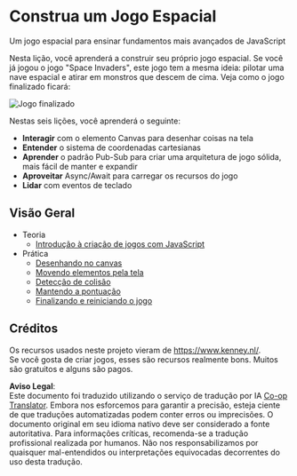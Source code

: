 <!--
CO_OP_TRANSLATOR_METADATA:
{
  "original_hash": "c40a698395ee5102715f7880bba3f2e7",
  "translation_date": "2025-08-25T22:02:17+00:00",
  "source_file": "6-space-game/README.md",
  "language_code": "br"
}
-->
# Construa um Jogo Espacial

Um jogo espacial para ensinar fundamentos mais avançados de JavaScript

Nesta lição, você aprenderá a construir seu próprio jogo espacial. Se você já jogou o jogo "Space Invaders", este jogo tem a mesma ideia: pilotar uma nave espacial e atirar em monstros que descem de cima. Veja como o jogo finalizado ficará:

![Jogo finalizado](../../../6-space-game/images/pewpew.gif)

Nestas seis lições, você aprenderá o seguinte:

- **Interagir** com o elemento Canvas para desenhar coisas na tela
- **Entender** o sistema de coordenadas cartesianas
- **Aprender** o padrão Pub-Sub para criar uma arquitetura de jogo sólida, mais fácil de manter e expandir
- **Aproveitar** Async/Await para carregar os recursos do jogo
- **Lidar** com eventos de teclado

## Visão Geral

- Teoria
   - [Introdução à criação de jogos com JavaScript](1-introduction/README.md)
- Prática
   - [Desenhando no canvas](2-drawing-to-canvas/README.md)
   - [Movendo elementos pela tela](3-moving-elements-around/README.md)
   - [Detecção de colisão](4-collision-detection/README.md)
   - [Mantendo a pontuação](5-keeping-score/README.md)
   - [Finalizando e reiniciando o jogo](6-end-condition/README.md)

## Créditos

Os recursos usados neste projeto vieram de https://www.kenney.nl/.  
Se você gosta de criar jogos, esses são recursos realmente bons. Muitos são gratuitos e alguns são pagos.

**Aviso Legal**:  
Este documento foi traduzido utilizando o serviço de tradução por IA [Co-op Translator](https://github.com/Azure/co-op-translator). Embora nos esforcemos para garantir a precisão, esteja ciente de que traduções automatizadas podem conter erros ou imprecisões. O documento original em seu idioma nativo deve ser considerado a fonte autoritativa. Para informações críticas, recomenda-se a tradução profissional realizada por humanos. Não nos responsabilizamos por quaisquer mal-entendidos ou interpretações equivocadas decorrentes do uso desta tradução.